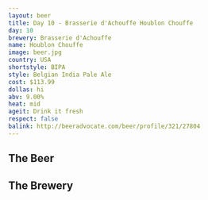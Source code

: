 ```yaml
---
layout: beer
title: Day 10 - Brasserie d'Achouffe Houblon Chouffe
day: 10
brewery: Brasserie d'Achouffe
name: Houblon Chouffe
image: beer.jpg
country: USA
shortstyle: BIPA
style: Belgian India Pale Ale
cost: $113.99
dollas: hi
abv: 9.00%
heat: mid
ageit: Drink it fresh
respect: false
balink: http://beeradvocate.com/beer/profile/321/27804
---
```

## The Beer

## The Brewery

